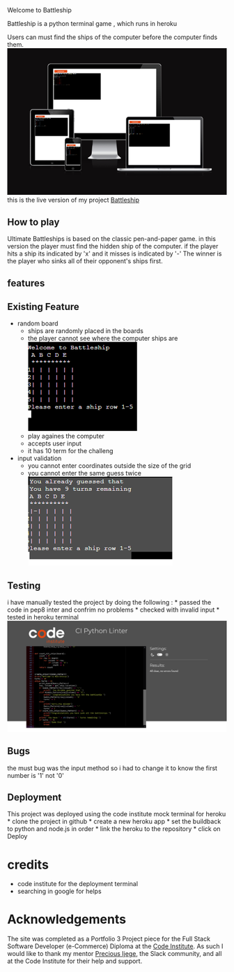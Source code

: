 Welcome to Battleship

Battleship is a python terminal game , which runs in heroku

Users can must find the ships of the computer before the computer finds them.
![my work](images/ui.dev.png)
this is the live version of my project <a href="https://python-project-battleship.herokuapp.com/" target="_blank" rel="noopener">Battleship</a>


## How to play

Ultimate Battleships is based on the classic pen-and-paper game.
in this version the player must find the hidden ship of the computer.
if the player hits a ship its indicated by 'x' and it misses is indicated by '-'
The winner is the player who sinks all of their opponent's ships first.



## features 

## Existing Feature

* random board
    * ships are randomly placed in the boards
    * the player cannot see where the computer ships are
    ![area](images/area.png)
    * play againes the computer
    * accepts user input
    * it has 10 term for the challeng
* input validation
    * you cannot enter coordinates outside the size of the grid 
    * you cannot enter the same guess twice
    ![gusses](images/same-gusess.png)

## Testing

i have manually tested the project by doing the following :
    * passed the code in pep8 inter and confrim no problems
    * checked with invalid input 
    * tested in heroku terminal
    ![test](images/CI%20Python%20Linter.png)

## Bugs 

the must bug was the input method so i had to change it to know the first number is '1' not '0'

## Deployment 

This project was deployed using the code institute mock terminal for heroku
    * clone the project in github
    * create a new heroku app
    * set the buildback to python and node.js in order 
    * link the heroku to the repository
    * click on Deploy

# credits
* code institute for the deployment terminal
* searching in google for helps

# Acknowledgements
The site was completed as a Portfolio 3 Project piece for the Full Stack Software Developer (e-Commerce) Diploma at the [Code Institute](https://codeinstitute.net/). As such I would like to thank my mentor [Precious Ijege](https://www.linkedin.com/in/precious-ijege-908a00168/), the Slack community, and all at the Code Institute for their help and support. 
